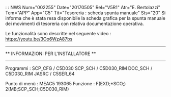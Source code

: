  :  : NWS Num="002255" Date="20170505" Rel="V5R1" Atr="E. Bertolazzi" Tem="APP" App="C5" Tit="Tesoreria :  scheda spunta manuale" Sts="20"
Si informa che è stata resa disponibile la scheda grafica per la spunta manuale dei movimenti di tesoreria con relativa documentazione operativa.

Le funzionalità sono descritte nel seguente video : 
https://youtu.be/3Oo6WzA87bs

*************************************************
** INFORMAZIONI PER L'INSTALLATORE             **
*************************************************
Programmi : 
SCP_CFG / C5D030
SCP_SCH / C5D030_RIM
DOC_SCH / C5D030_RIM
JASRC   / C5SER_64

Punto di menù :  MEAC5 193065
Funzione :       F(EXD;*SCO;) 2(MB;SCP_SCH;C5D030_RIM)
